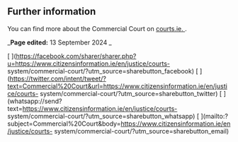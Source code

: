 ##  Further information

You can find more about the Commercial Court on [ courts.ie.
](https://www.courts.ie/commercial-court) .

_**Page edited:** 13 September 2024 _

[
](https://facebook.com/sharer/sharer.php?u=https://www.citizensinformation.ie/en/justice/courts-
system/commercial-court/?utm_source=sharebutton_facebook) [
](https://twitter.com/intent/tweet/?text=Commercial%20Court&url=https://www.citizensinformation.ie/en/justice/courts-
system/commercial-court/?utm_source=sharebutton_twitter) [
](whatsapp://send?text=https://www.citizensinformation.ie/en/justice/courts-
system/commercial-court/?utm_source=sharebutton_whatsapp) [
](mailto:?subject=Commercial%20Court&body=https://www.citizensinformation.ie/en/justice/courts-
system/commercial-court/?utm_source=sharebutton_email) [
](javascript:void\(0\))
